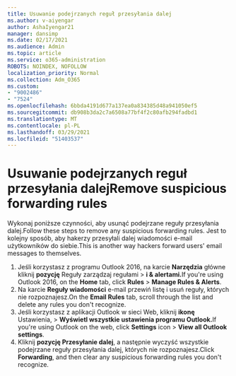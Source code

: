 ```yaml
---
title: Usuwanie podejrzanych reguł przesyłania dalej
ms.author: v-aiyengar
author: AshaIyengar21
manager: dansimp
ms.date: 02/17/2021
ms.audience: Admin
ms.topic: article
ms.service: o365-administration
ROBOTS: NOINDEX, NOFOLLOW
localization_priority: Normal
ms.collection: Adm_O365
ms.custom:
- "9002486"
- "7524"
ms.openlocfilehash: 6bbda4191d677a137ea0a834385d48a941050ef5
ms.sourcegitcommit: db908b3da2c7a6508a77bf4f2c80afb294fadbd1
ms.translationtype: MT
ms.contentlocale: pl-PL
ms.lasthandoff: 03/29/2021
ms.locfileid: "51403537"
---
```

# <a name="remove-suspicious-forwarding-rules"></a><span data-ttu-id="970c8-102">Usuwanie podejrzanych reguł przesyłania dalej</span><span class="sxs-lookup"><span data-stu-id="970c8-102">Remove suspicious forwarding rules</span></span>

<span data-ttu-id="970c8-103">Wykonaj poniższe czynności, aby usunąć podejrzane reguły przesyłania dalej.</span><span class="sxs-lookup"><span data-stu-id="970c8-103">Follow these steps to remove any suspicious forwarding rules.</span></span> <span data-ttu-id="970c8-104">Jest to kolejny sposób, aby hakerzy przesyłali dalej wiadomości e-mail użytkowników do siebie.</span><span class="sxs-lookup"><span data-stu-id="970c8-104">This is another way hackers forward users' email messages to themselves.</span></span>

1. <span data-ttu-id="970c8-105">Jeśli korzystasz z programu Outlook 2016, na karcie **Narzędzia** główne kliknij **pozycję** Reguły zarządzaj regułami  >  **i & alertami.**</span><span class="sxs-lookup"><span data-stu-id="970c8-105">If you're using Outlook 2016, on the **Home** tab, click **Rules** > **Manage Rules & Alerts**.</span></span> 
1. <span data-ttu-id="970c8-106">Na karcie **Reguły wiadomości** e-mail przewiń listę i usuń reguły, których nie rozpoznajesz.</span><span class="sxs-lookup"><span data-stu-id="970c8-106">On the **Email Rules** tab, scroll through the list and delete any rules you don't recognize.</span></span>
1. <span data-ttu-id="970c8-107">Jeśli korzystasz z aplikacji Outlook w sieci Web, kliknij **ikonę** Ustawienia, > **Wyświetl wszystkie ustawienia programu Outlook.**</span><span class="sxs-lookup"><span data-stu-id="970c8-107">If you're using Outlook on the web, click **Settings** icon > **View all Outlook settings**.</span></span>
1. <span data-ttu-id="970c8-108">Kliknij **pozycję Przesyłanie dalej**, a następnie wyczyść wszystkie podejrzane reguły przesyłania dalej, których nie rozpoznajesz.</span><span class="sxs-lookup"><span data-stu-id="970c8-108">Click **Forwarding**, and then clear any suspicious forwarding rules you don't recognize.</span></span>
